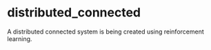 # distributed_connected
A distributed connected system is being created using reinforcement learning.
